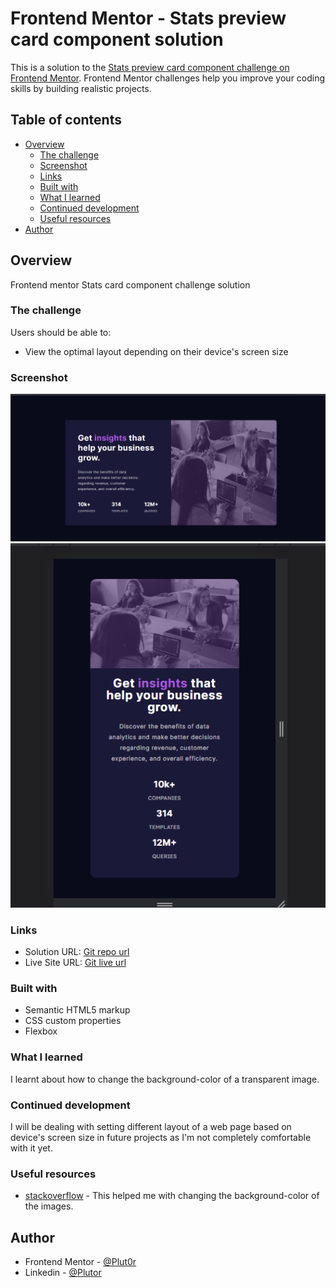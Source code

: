 # Frontend Mentor - Stats preview card component solution

This is a solution to the [Stats preview card component challenge on Frontend Mentor](https://www.frontendmentor.io/challenges/stats-preview-card-component-8JqbgoU62). Frontend Mentor challenges help you improve your coding skills by building realistic projects. 

## Table of contents

- [Overview](#overview)
  - [The challenge](#the-challenge)
  - [Screenshot](#screenshot)
  - [Links](#links)
  - [Built with](#built-with)
  - [What I learned](#what-i-learned)
  - [Continued development](#continued-development)
  - [Useful resources](#useful-resources)
- [Author](#author)

## Overview

Frontend mentor Stats card component challenge solution

### The challenge

Users should be able to:

- View the optimal layout depending on their device's screen size

### Screenshot

![desktop-preview](./resources/screenshot/stats%3Ddesktop-preview.png)
![mobile-preview](./resources/screenshot/stats-mobile-preview.png)

### Links

- Solution URL: [Git repo url](https://github.com/Plut0r/stats-card-component)
- Live Site URL: [Git live url](https://plut0r.github.io/stats-card-component/)

### Built with

- Semantic HTML5 markup
- CSS custom properties
- Flexbox

### What I learned

I learnt about how to change the background-color of a transparent image.

### Continued development

I will be dealing with setting different layout of a web page based on device's screen size in future projects as I'm not completely comfortable with it yet.

### Useful resources

- [stackoverflow](https://stackoverflow.com) - This helped me with changing the background-color of the images.

## Author

- Frontend Mentor - [@Plut0r](https://www.frontendmentor.io/profile/Plut0r)
- Linkedin - [@Plutor](https://www.linkedin.com/in/plut0r)

